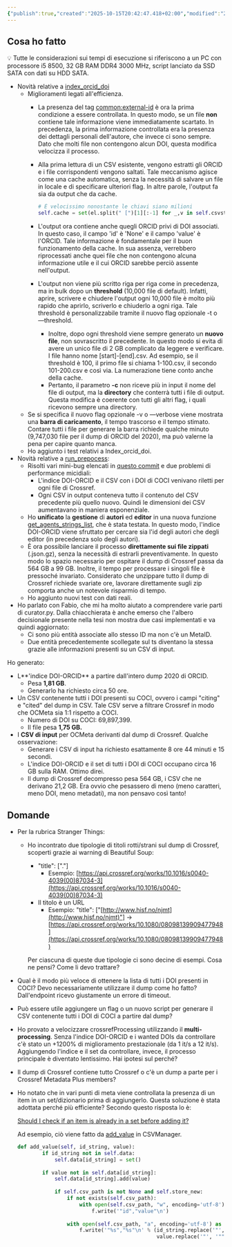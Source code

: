 ```yaml
---
{"publish":true,"created":"2025-10-15T20:42:47.418+02:00","modified":"2025-10-15T19:39:40.000+02:00","cssclasses":""}
---
```



## Cosa ho fatto

<aside>
💡 Tutte le considerazioni sui tempi di esecuzione si riferiscono a un PC con processore i5 8500, 32 GB RAM DDR4 3000 MHz, script lanciato da SSD SATA con dati su HDD SATA.

</aside>

- Novità relative a [index_orcid_doi](https://github.com/opencitations/meta/blob/master/orcid/index_orcid_doi.py)
    - Miglioramenti legati all'efficienza.
        - La presenza del tag <common:external-id> è ora la prima condizione a essere controllata. In questo modo, se un file **non** contiene tale informazione viene immediatamente scartato. In precedenza, la prima informazione controllata era la presenza dei dettagli personali dell'autore, che invece ci sono sempre. Dato che molti file non contengono alcun DOI, questa modifica velocizza il processo.
        - Alla prima lettura di un CSV esistente, vengono estratti gli ORCID e i file corrispondenti vengono saltati. Tale meccanismo agisce come una cache automatica, senza la necessità di salvare un file in locale e di specificare ulteriori flag. In altre parole, l'output fa sia da output che da cache.
            
            ```python
            # È velocissimo nonostante le chiavi siano milioni
            self.cache = set(el.split(" [")[1][:-1] for _,v in self.csvstorage.data.items() for el in v)
            ```
            
        - L'output ora contiene anche quegli ORCID privi di DOI associati. In questo caso, il campo 'id' è 'None' e il campo 'value' è l'ORCID. Tale informazione è fondamentale per il buon funzionamento della cache. In sua assenza, verrebbero riprocessati anche quei file che non contengono alcuna informazione utile e il cui ORCID sarebbe perciò assente nell'output.
        - L'output non viene più scritto riga per riga come in precedenza, ma in bulk dopo un **threshold** (10,000 file di default). Infatti, aprire, scrivere e chiudere l'output ogni 10,000 file è molto più rapido che aprirlo, scriverlo e chiuderlo a ogni riga. Tale threshold è personalizzabile tramite il nuovo flag opzionale -t o —threshold.
            - Inoltre, dopo ogni threshold viene sempre generato un **nuovo file**, non sovrascritto il precedente. In questo modo si evita di avere un unico file di 2 GB complicato da leggere e verificare. I file hanno nome [start]-[end].csv. Ad esempio, se il threshold è 100, il primo file si chiama 1-100.csv, il secondo 101-200.csv e così via. La numerazione tiene conto anche della cache.
            - Pertanto, il parametro **-c** non riceve più in input il nome del file di output, ma la **directory** che conterrà tutti i file di output. Questa modifica è coerente con tutti gli altri flag, i quali ricevono sempre una directory.
    - Se si specifica il nuovo flag opzionale -v o —verbose viene mostrata una **barra di caricamento**, il tempo trascorso e il tempo stimato. Contare tutti i file per generare la barra richiede qualche minuto (9,747,030 file per il dump di ORCID del 2020), ma può valerne la pena per capire quanto manca.
    - Ho aggiunto i test relativi a Index_orcid_doi.
- Novità relative a [run_prepocess](https://github.com/opencitations/meta/blob/master/run_preprocess.py):
    - Risolti vari mini-bug elencati in [questo commit](https://github.com/opencitations/meta/commit/782966d734e3da646ec0e6c00d9ab0ad8934cc6d) e due problemi di performance micidiali:
        - L'indice DOI-ORCID e il CSV con i DOI di COCI venivano riletti per ogni file di Crossref.
        - Ogni CSV in output conteneva tutto il contenuto del CSV precedente più quello nuovo. Quindi le dimensioni dei CSV aumentavano in maniera esponenziale.
    - Ho **unificato** la **gestione** di **autori** ed **editor** in una nuova funzione [get_agents_strings_list](https://github.com/opencitations/meta/blob/c7e30f1d16a319528b1e25957ad90377e42899e1/crossref/crossrefProcessing.py#L137), che è stata testata. In questo modo, l'indice DOI-ORCID viene sfruttato per cercare sia l'id degli autori che degli editor (in precedenza solo degli autori).
    - È ora possibile lanciare il processo **direttamente sui file zippati** (.json.gz), senza la necessità di estrarli preventivamente. In questo modo lo spazio necessario per ospitare il dump di Crossref passa da 564 GB a 99 GB. Inoltre, il tempo per processare i singoli file è pressoché invariato. Considerato che unzippare tutto il dump di Crossref richiede svariate ore, lavorare direttamente sugli zip comporta anche un notevole risparmio di tempo.
    - Ho aggiunto nuovi test con dati reali.
- Ho parlato con Fabio, che mi ha molto aiutato a comprendere varie parti di curator.py. Dalla chiacchierata è anche emerso che l'albero decisionale presente nella tesi non mostra due casi implementati e va quindi aggiornato:
    - Ci sono più entità associate allo stesso ID ma non c'è un MetaID.
    - Due entità precedentemente scollegate sul ts diventano la stessa grazie alle informazioni presenti su un CSV di input.

Ho generato:

- L**'indice DOI-ORCID** a partire dall'intero dump 2020 di ORCID.
    - Pesa **1,81 GB**.
    - Generarlo ha richiesto circa 50 ore.
- Un CSV contenente tutti i DOI presenti su COCI, ovvero i campi "citing" e "cited" del dump in CSV. Tale CSV serve a filtrare Crossref in modo che OCMeta sia 1:1 rispetto a COCI.
    - Numero di DOI su COCI: 69,897,399.
    - Il file pesa **1,75 GB.**
- I **CSV di input** per OCMeta derivanti dal dump di Crossref. Qualche osservazione:
    - Generare i CSV di input ha richiesto esattamente 8 ore 44 minuti e 15 secondi.
    - L'indice DOI-ORCID e il set di tutti i DOI di COCI occupano circa 16 GB sulla RAM. Ottimo direi.
    - Il dump di Crossref decompresso pesa 564 GB, i CSV che ne derivano 21,2 GB. Era ovvio che pesassero di meno (meno caratteri, meno DOI, meno metadati), ma non pensavo così tanto!

## Domande

- Per la rubrica Stranger Things:
    - Ho incontrato due tipologie di titoli rotti/strani sul dump di Crossref, scoperti grazie ai warning di Beautiful Soup:
        - "title": ["."]
            - Esempio: [https://api.crossref.org/works/10.1016/s0040-4039(00)87034-3](https://api.crossref.org/works/10.1016/s0040-4039(00)87034-3)
        - Il titolo è un URL
            - Esempio: "title": ["[http://www.hisf.no/njmt](http://www.hisf.no/njmt)"] → [https://api.crossref.org/works/10.1080/08098139909477948](https://api.crossref.org/works/10.1080/08098139909477948)
        
        Per ciascuna di queste due tipologie ci sono decine di esempi. Cosa ne pensi? Come li devo trattare?
        
- Qual è il modo più veloce di ottenere la lista di tutti i DOI presenti in COCI? Devo necessariamente utilizzare il dump come ho fatto? Dall'endpoint ricevo giustamente un errore di timeout.
- Può essere utile aggiungere un flag o un nuovo script per generare il CSV contenente tutti i DOI di COCI a partire dal dump?
- Ho provato a velocizzare crossrefProcessing utilizzando il **multi-processing**. Senza l'indice DOI-ORCID e i wanted DOIs da controllare c'è stato un +1200% di miglioramento prestazionale (da 1 it/s a 12 it/s). Aggiungendo l'indice e il set da controllare, invece, il processo principale è diventato lentissimo. Hai ipotesi sul perché?
- Il dump di Crossref contiene tutto Crossref o c'è un dump a parte per i Crossref Metadata Plus members?
- Ho notato che in vari punti di meta viene controllata la presenza di un item in un set/dizionario prima di aggiungerlo. Questa soluzione è stata adottata perché più efficiente? Secondo questo risposta lo è:
    
    [Should I check if an item is already in a set before adding it?](https://stackoverflow.com/questions/29928634/should-i-check-if-an-item-is-already-in-a-set-before-adding-it)
    
    Ad esempio, ciò viene fatto da [add_value](https://github.com/opencitations/meta/blob/03a49c787afd44575ea0286ba2e545380472d07c/lib/csvmanager.py#L95) in CSVManager.
    
    ```python
    def add_value(self, id_string, value):
    		if id_string not in self.data:
    		    self.data[id_string] = set()
    		
    		if value not in self.data[id_string]:
    		    self.data[id_string].add(value)
    		
    		    if self.csv_path is not None and self.store_new:
    		        if not exists(self.csv_path):
    		            with open(self.csv_path, "w", encoding='utf-8') as f:
    		                f.write('"id","value"\n')
    		
    		        with open(self.csv_path, "a", encoding='utf-8') as f:
    		            f.write('"%s","%s"\n' % (id_string.replace('"', '""'),
    		                                     value.replace('"', '""')))
    ```